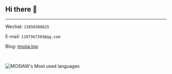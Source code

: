 ## Hi there 👋
<hr>

Wechat: `13850388625`

E-mail: `1197367393@qq.com`

Blog:  [mosia.top](https://mosia.top)

<br>

![MOSIAW's Most used languages](https://github-readme-stats.vercel.app/api/top-langs/?username=MOSIAW&layout=compact&hide_border=true&langs_count=10) 
<!-- ![MOSIAW's GitHub stats](https://github-readme-stats.vercel.app/api?username=MOSIAW&count_private=true) -->



